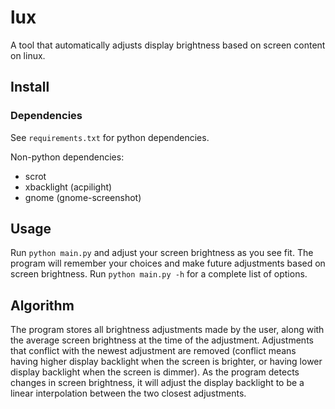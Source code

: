 # lux
A tool that automatically adjusts display brightness based on screen content on linux.
## Install
### Dependencies
See `requirements.txt` for python dependencies.

Non-python dependencies:
- scrot
- xbacklight (acpilight)
- gnome (gnome-screenshot)

## Usage
Run `python main.py` and adjust your screen brightness as you see fit.
The program will remember your choices and make future adjustments based on screen brightness.
Run `python main.py -h` for a complete list of options.

## Algorithm
The program stores all brightness adjustments made by the user, along with the average screen brightness at the time of the adjustment.
Adjustments that conflict with the newest adjustment are removed (conflict means having higher display backlight when the screen is brighter, or having lower display backlight when the screen is dimmer).
As the program detects changes in screen brightness, it will adjust the display backlight to be a linear interpolation between the two closest adjustments.
